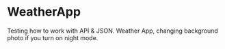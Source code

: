 # WeatherApp
Testing how to work with API &amp; JSON. Weather App, changing background photo if you turn on night mode.
